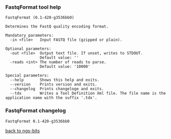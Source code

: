 ### FastqFormat tool help
	FastqFormat (0.1-420-g3536bb0)
	
	Determines the FastQ quality encoding format.
	
	Mandatory parameters:
	  -in <file>   Input FASTQ file (gzipped or plain).
	
	Optional parameters:
	  -out <file>  Output text file. If unset, writes to STDOUT.
	               Default value: ''
	  -reads <int> The number of reads to parse.
	               Default value: '10000'
	
	Special parameters:
	  --help       Shows this help and exits.
	  --version    Prints version and exits.
	  --changelog  Prints changeloge and exits.
	  --tdx        Writes a Tool Definition Xml file. The file name is the application name with the suffix '.tdx'.
	
### FastqFormat changelog
	FastqFormat 0.1-420-g3536bb0
	
[back to ngs-bits](https://github.com/imgag/ngs-bits)